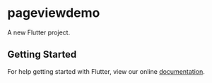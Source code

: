 # pageviewdemo

A new Flutter project.

## Getting Started

For help getting started with Flutter, view our online
[documentation](https://flutter.io/).
